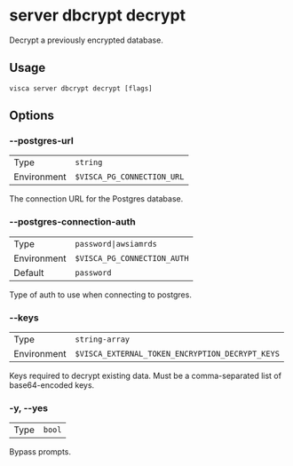 # server dbcrypt decrypt

Decrypt a previously encrypted database.

## Usage

```console
visca server dbcrypt decrypt [flags]
```

## Options

### --postgres-url

|             |                                       |
| ----------- | ------------------------------------- |
| Type        | <code>string</code>                   |
| Environment | <code>$VISCA_PG_CONNECTION_URL</code> |

The connection URL for the Postgres database.

### --postgres-connection-auth

|             |                                        |
| ----------- | -------------------------------------- |
| Type        | <code>password\|awsiamrds</code>       |
| Environment | <code>$VISCA_PG_CONNECTION_AUTH</code> |
| Default     | <code>password</code>                  |

Type of auth to use when connecting to postgres.

### --keys

|             |                                                            |
| ----------- | ---------------------------------------------------------- |
| Type        | <code>string-array</code>                                  |
| Environment | <code>$VISCA_EXTERNAL_TOKEN_ENCRYPTION_DECRYPT_KEYS</code> |

Keys required to decrypt existing data. Must be a comma-separated list of base64-encoded keys.

### -y, --yes

|      |                   |
| ---- | ----------------- |
| Type | <code>bool</code> |

Bypass prompts.
